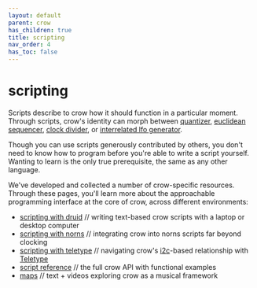 ```yaml
---
layout: default
parent: crow
has_children: true
title: scripting
nav_order: 4
has_toc: false
---
```


# scripting

Scripts describe to crow how it should function in a particular moment. Through scripts, crow's identity can morph between [quantizer](https://github.com/monome/bowery/blob/main/snippets/quantize.lua), [euclidean sequencer](https://github.com/monome/bowery/blob/main/euclidean.lua), [clock divider](https://github.com/monome/bowery/blob/main/snippets/clock_divider.lua), or [interrelated lfo generator](https://github.com/monome/bowery/blob/main/snippets/acquaintances.lua).

Though you can use scripts generously contributed by others, you don't need to know how to program before you're able to write a script yourself. Wanting to learn is the only true prerequisite, the same as any other language. 

We've developed and collected a number of crow-specific resources. Through these pages, you'll learn more about the approachable programming interface at the core of crow, across different environments:

- [scripting with druid](../scripting-druid) // writing text-based crow scripts with a laptop or desktop computer
- [scripting with norns](../norns) // integrating crow into norns scripts far beyond clocking
- [scripting with teletype](../teletype) // navigating crow's [i2c](/docs/modular/ii)-based relationship with [Teletype](/docs/teletype)
- [script reference](../reference/) // the full crow API with functional examples
- [maps](../maps/) // text + videos exploring crow as a musical framework